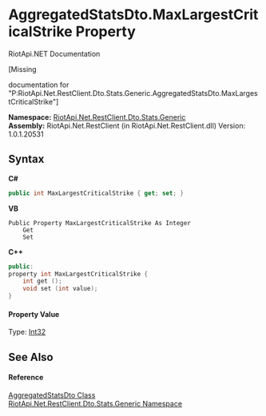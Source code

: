 # AggregatedStatsDto.MaxLargestCriticalStrike Property 
RiotApi.NET Documentation 

\[Missing <summary> documentation for "P:RiotApi.Net.RestClient.Dto.Stats.Generic.AggregatedStatsDto.MaxLargestCriticalStrike"\]

**Namespace:**&nbsp;<a href="5d01f7ac-cf04-77d7-641a-3fa8ba633859">RiotApi.Net.RestClient.Dto.Stats.Generic</a><br />**Assembly:**&nbsp;RiotApi.Net.RestClient (in RiotApi.Net.RestClient.dll) Version: 1.0.1.20531

## Syntax

**C#**<br />
``` C#
public int MaxLargestCriticalStrike { get; set; }
```

**VB**<br />
``` VB
Public Property MaxLargestCriticalStrike As Integer
	Get
	Set
```

**C++**<br />
``` C++
public:
property int MaxLargestCriticalStrike {
	int get ();
	void set (int value);
}
```


#### Property Value
Type: <a href="http://msdn2.microsoft.com/en-us/library/td2s409d" target="_blank">Int32</a>

## See Also


#### Reference
<a href="e359dad0-0ffd-00cc-2b4e-523727c841e6">AggregatedStatsDto Class</a><br /><a href="5d01f7ac-cf04-77d7-641a-3fa8ba633859">RiotApi.Net.RestClient.Dto.Stats.Generic Namespace</a><br />